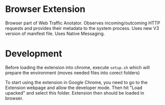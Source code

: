 # Browser Extension
Browser part of Web Traffic Anotator. Observes incoming/outcoming HTTP requests and provides their metadata to the system process.
Uses new V3 version of manifest file.
Uses Native Messaging.

# Development
Before loading the extension into chrome, execute `setup.sh` which will prepare the environment (moves needed files into corect folders)

To start using the extension in Google Chrome, you need to go to the Extension webpage and allow the developer mode.
Then hit "Load upacked" and select this folder.
Extension then should be loaded in browser.